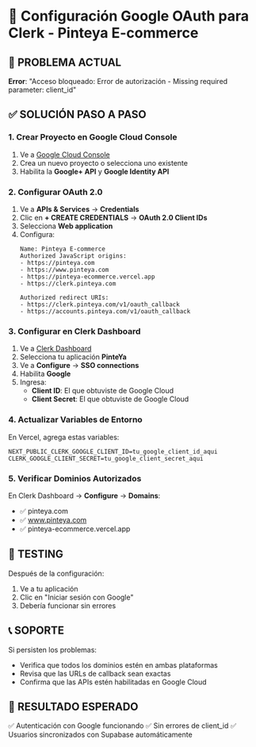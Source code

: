 # 🔐 Configuración Google OAuth para Clerk - Pinteya E-commerce

## 🚨 PROBLEMA ACTUAL
**Error**: "Acceso bloqueado: Error de autorización - Missing required parameter: client_id"

## ✅ SOLUCIÓN PASO A PASO

### **1. Crear Proyecto en Google Cloud Console**

1. Ve a [Google Cloud Console](https://console.cloud.google.com/)
2. Crea un nuevo proyecto o selecciona uno existente
3. Habilita la **Google+ API** y **Google Identity API**

### **2. Configurar OAuth 2.0**

1. Ve a **APIs & Services** → **Credentials**
2. Clic en **+ CREATE CREDENTIALS** → **OAuth 2.0 Client IDs**
3. Selecciona **Web application**
4. Configura:
   ```
   Name: Pinteya E-commerce
   Authorized JavaScript origins:
   - https://pinteya.com
   - https://www.pinteya.com
   - https://pinteya-ecommerce.vercel.app
   - https://clerk.pinteya.com
   
   Authorized redirect URIs:
   - https://clerk.pinteya.com/v1/oauth_callback
   - https://accounts.pinteya.com/v1/oauth_callback
   ```

### **3. Configurar en Clerk Dashboard**

1. Ve a [Clerk Dashboard](https://dashboard.clerk.com/)
2. Selecciona tu aplicación **PinteYa**
3. Ve a **Configure** → **SSO connections**
4. Habilita **Google**
5. Ingresa:
   - **Client ID**: El que obtuviste de Google Cloud
   - **Client Secret**: El que obtuviste de Google Cloud

### **4. Actualizar Variables de Entorno**

En Vercel, agrega estas variables:
```env
NEXT_PUBLIC_CLERK_GOOGLE_CLIENT_ID=tu_google_client_id_aqui
CLERK_GOOGLE_CLIENT_SECRET=tu_google_client_secret_aqui
```

### **5. Verificar Dominios Autorizados**

En Clerk Dashboard → **Configure** → **Domains**:
- ✅ pinteya.com
- ✅ www.pinteya.com  
- ✅ pinteya-ecommerce.vercel.app

## 🔄 TESTING

Después de la configuración:
1. Ve a tu aplicación
2. Clic en "Iniciar sesión con Google"
3. Debería funcionar sin errores

## 📞 SOPORTE

Si persisten los problemas:
- Verifica que todos los dominios estén en ambas plataformas
- Revisa que las URLs de callback sean exactas
- Confirma que las APIs estén habilitadas en Google Cloud

## 🎯 RESULTADO ESPERADO

✅ Autenticación con Google funcionando
✅ Sin errores de client_id
✅ Usuarios sincronizados con Supabase automáticamente



